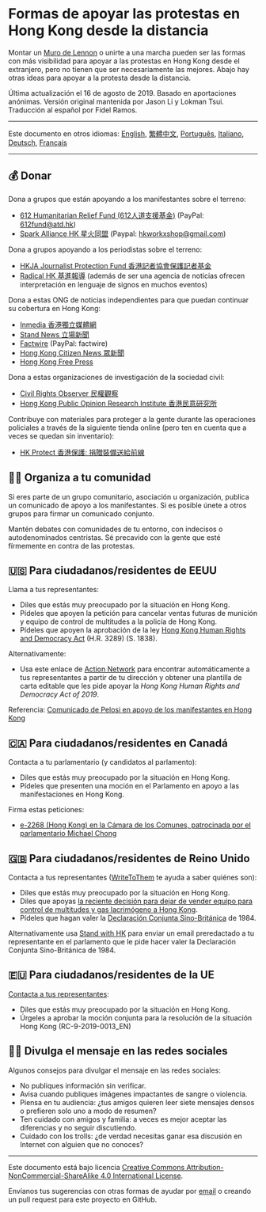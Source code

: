 # Formas de apoyar las protestas en Hong Kong desde la distancia

Montar un [Muro de Lennon](https://www.elmundo.es/internacional/2019/07/14/5d2b199321efa0ac218b46c6.html) o unirte a una marcha pueden ser las formas con más visibilidad para apoyar a las protestas en Hong Kong desde el extranjero, pero no tienen que ser necesariamente las mejores. Abajo hay otras ideas para apoyar a la protesta desde la distancia.

Última actualización el 16 de agosto de 2019. Basado en aportaciones anónimas. Versión original mantenida por Jason Li y Lokman Tsui. Traducción al español por Fidel Ramos.

---

Este documento en otros idiomas: [English](README.md), [繁體中文](README-繁體中文.md), [Português](README-Portugues.md), [Italiano](README-Italiano.md), [Deutsch](README-Deutsch.md), [Français](README-Francais.md)

---

## 💰 Donar

Dona a grupos que están apoyando a los manifestantes sobre el terreno:

- [612 Humanitarian Relief Fund (612人道支援基金)](https://www.facebook.com/612Fund/) (PayPal: 612fund@atd.hk)
- [Spark Alliance HK 星火同盟](https://www.facebook.com/sparkalliancehk/posts/2042900022663786) (Paypal: hkworkxshop@gmail.com)

Dona a grupos apoyando a los periodistas sobre el terreno:

- [HKJA Journalist Protection Fund 香港記者協會保護記者基金](https://gogetfunding.com/hkjaraisefund/)
- [Radical HK 基進報導](https://radicalhk.com/about/donation/) (además de ser una agencia de noticias ofrecen interpretación en lenguaje de signos en muchos eventos)

Dona a estas ONG de noticias independientes para que puedan continuar su cobertura en Hong Kong:

- [Inmedia 香港獨立媒體網](http://www.inmediahk.net/donate) 
- [Stand News 立場新聞](https://mystand.thestandnews.com/) 
- [Factwire](https://www.factwire.org/backus/) (PayPal: factwire)
- [Hong Kong Citizen News 眾新聞](https://www.hkcnews.com/aboutus/)
- [Hong Kong Free Press](https://www.hongkongfp.com/support-hkfp/)

Dona a estas organizaciones de investigación de la sociedad civil:

- [Civil Rights Observer 民權觀察](https://www.hkcro.org/fundraising/)
- [Hong Kong Public Opinion Research Institute 香港民意研究所](https://www.pori.hk/donation) 

Contribuye con materiales para proteger a la gente durante las operaciones policiales a través de la siguiente tienda online (pero ten en cuenta que a veces se quedan sin inventario):

- [HK Protect 香港保護: 捐贈裝備送給前線](https://hkprotect.org/shop/%e4%bf%9d%e8%ad%b7%e8%a3%9d%e5%82%99/%e6%8d%90%e8%b4%88%e8%a3%9d%e5%82%99%e9%80%81%e7%b5%a6%e5%89%8d%e7%b7%9a/)

## 🧓🏻 Organiza a tu comunidad

Si eres parte de un grupo comunitario, asociación u organización, publica un comunicado de apoyo a los manifestantes. Si es posible únete a otros grupos para firmar un comunicado conjunto.

Mantén debates con comunidades de tu entorno, con indecisos o autodenominados centristas. Sé precavido con la gente que esté fírmemente en contra de las protestas.

## 🇺🇸 Para ciudadanos/residentes de EEUU

Llama a tus representantes:

- Diles que estás muy preocupado por la situación en Hong Kong.
- Pídeles que apoyen la petición para cancelar ventas futuras de munición y equipo de control de multitudes a la policía de Hong Kong.
- Pídeles que apoyen la aprobación de la ley [Hong Kong Human Rights and Democracy Act](https://www.rubio.senate.gov/public/_cache/files/7030f464-ac78-4af9-a5d1-55151ca3b6f8/C89816EECDFDE0D75FB8EC98DDEC4803.mdm19812.pdf) (H.R. 3289) (S. 1838).

Alternativamente:

- Usa este enlace de [Action Network](https://actionnetwork.org/letters/co-sponsor-hong-kong-human-rights-and-democracy-act-of-2019) para encontrar automáticamente a tus representantes a partir de tu dirección y obtener una plantilla de carta editable que les pide apoyar la *Hong Kong Human Rights and Democracy Act of 2019*.

Referencia: [Comunicado de Pelosi en apoyo de los manifestantes en Hong Kong](https://www.speaker.gov/newsroom/8519-3/)

## 🇨🇦 Para ciudadanos/residentes en Canadá

Contacta a tu parlamentario (y candidatos al parlamento):

- Diles que estás muy preocupado por la situación en Hong Kong.
- Pídeles que presenten una moción en el Parlamento en apoyo a las manifestaciones en Hong Kong.

Firma estas peticiones:

- [e-2268 (Hong Kong) en la Cámara de los Comunes, patrocinada por el parlamentario Michael Chong](https://petitions.ourcommons.ca/en/Petition/Details?Petition=e-2268)

## 🇬🇧 Para ciudadanos/residentes de Reino Unido

Contacta a tus representantes ([WriteToThem](https://www.writetothem.com/) te ayuda a saber quiénes son):

- Diles que estás muy preocupado por la situación en Hong Kong.
- Diles que apoyas [la reciente decisión para dejar de vender equipo para control de multitudes y gas lacrimógeno a Hong Kong](https://www.theguardian.com/world/2019/jun/25/uk-halts-sales-of-teargas-to-hong-kong-amid-police-brutality-claims).
- Pídeles que hagan valer la [Declaración Conjunta Sino-Británica](https://es.wikipedia.org/wiki/Declaraci%C3%B3n_Conjunta_Sino-Brit%C3%A1nica) de 1984.

Alternativamente usa [Stand with HK](https://petition.standwithhk.org/) para enviar un email preredactado a tu representante en el parlamento que le pide hacer valer la Declaración Conjunta Sino-Británica de 1984.

## 🇪🇺 Para ciudadanos/residentes de la UE

[Contacta a tus representantes](http://www.europarl.europa.eu/meps/es/search/advanced):

- Diles que estás muy preocupado por la situación en Hong Kong.
- Úrgeles a aprobar la moción conjunta para la resolución de la situación Hong Kong (RC-9-2019-0013_EN)

## 🤳🏼 Divulga el mensaje en las redes sociales

Algunos consejos para divulgar el mensaje en las redes sociales:

- No publiques información sin verificar.
- Avisa cuando publiques imágenes impactantes de sangre o violencia.
- Piensa en tu audiencia: ¿tus amigos quieren leer siete mensajes densos o prefieren solo uno a modo de resumen?
- Ten cuidado con amigos y familia: a veces es mejor aceptar las diferencias y no seguir discutiendo.
- Cuidado con los trolls: ¿de verdad necesitas ganar esa discusión en Internet con alguien que no conoces?

---

Este documento está bajo licencia [Creative Commons Attribution-NonCommercial-ShareAlike 4.0 International License](http://creativecommons.org/licenses/by-nc-sa/4.0/).

Envíanos tus sugerencias con otras formas de ayudar por [email](mailto:hi@hongkonggong.com) o creando un pull request para este proyecto en GitHub.

